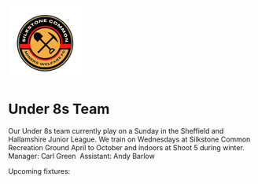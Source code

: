<img src="silkstone common fc logo.png" 
     alt="logo"
     width="150" 
     height="150" />
     
# Under 8s Team

Our Under 8s team currently play on a Sunday in the Sheffield and Hallamshire Junior League. We train on Wednesdays at Silkstone Common Recreation Ground April to October and indoors at Shoot 5 during winter.
Manager: Carl Green
<img src="" 
     width="" 
     height="" />
Assistant: Andy Barlow
<img src="" 
     width="" 
     height="" />

Upcoming fixtures:
